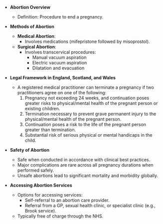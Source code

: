 - **Abortion Overview**
  - Definition: Procedure to end a pregnancy.
  
- **Methods of Abortion**
  - **Medical Abortion**: 
    - Involves medications (mifepristone followed by misoprostol).
  - **Surgical Abortion**: 
    - Involves transcervical procedures:
      - Manual vacuum aspiration
      - Electric vacuum aspiration
      - Dilatation and evacuation

- **Legal Framework in England, Scotland, and Wales**
  - A registered medical practitioner can terminate a pregnancy if two practitioners agree on one of the following:
    1. Pregnancy not exceeding 24 weeks, and continuation poses greater risks to physical/mental health of the pregnant person or existing children.
    2. Termination necessary to prevent grave permanent injury to the physical/mental health of the pregnant person.
    3. Continuation poses a risk to the life of the pregnant person greater than termination.
    4. Substantial risk of serious physical or mental handicaps in the child.

- **Safety of Abortion**
  - Safe when conducted in accordance with clinical best practices.
  - Major complications are rare across all pregnancy durations when performed safely.
  - Unsafe abortions lead to significant mortality and morbidity globally.

- **Accessing Abortion Services**
  - Options for accessing services:
    - Self-referral to an abortion care provider.
    - Referral from a GP, sexual health clinic, or specialist clinic (e.g., Brook service).
  - Typically free of charge through the NHS.